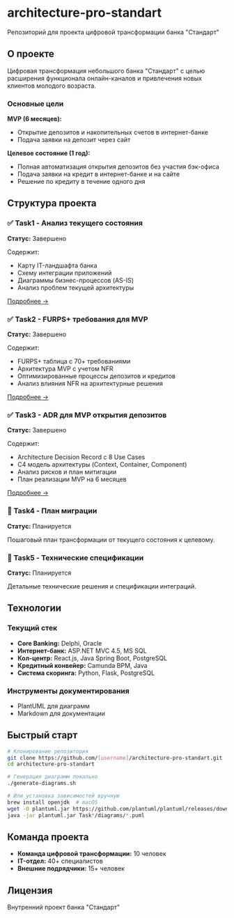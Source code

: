 # architecture-pro-standart

Репозиторий для проекта цифровой трансформации банка "Стандарт"

## О проекте

Цифровая трансформация небольшого банка "Стандарт" с целью расширения функционала онлайн-каналов и привлечения новых клиентов молодого возраста.

### Основные цели

**MVP (6 месяцев):**
- Открытие депозитов и накопительных счетов в интернет-банке
- Подача заявки на депозит через сайт

**Целевое состояние (1 год):**
- Полная автоматизация открытия депозитов без участия бэк-офиса
- Подача заявки на кредит в интернет-банке и на сайте
- Решение по кредиту в течение одного дня

## Структура проекта

### ✅ Task1 - Анализ текущего состояния
**Статус:** Завершено

Содержит:
- Карту IT-ландшафта банка
- Схему интеграции приложений
- Диаграммы бизнес-процессов (AS-IS)
- Анализ проблем текущей архитектуры

[Подробнее →](Task1/README.md)

### ✅ Task2 - FURPS+ требования для MVP
**Статус:** Завершено

Содержит:
- FURPS+ таблица с 70+ требованиями
- Архитектура MVP с учетом NFR
- Оптимизированные процессы депозитов и кредитов
- Анализ влияния NFR на архитектурные решения

[Подробнее →](Task2/README.md)

### ✅ Task3 - ADR для MVP открытия депозитов
**Статус:** Завершено

Содержит:
- Architecture Decision Record с 8 Use Cases
- C4 модель архитектуры (Context, Container, Component)
- Анализ рисков и план митигации
- План реализации MVP на 6 месяцев

[Подробнее →](Task3/README.md)

### 📝 Task4 - План миграции
**Статус:** Планируется

Пошаговый план трансформации от текущего состояния к целевому.

### 📝 Task5 - Технические спецификации
**Статус:** Планируется

Детальные технические решения и спецификации интеграций.

## Технологии

### Текущий стек
- **Core Banking:** Delphi, Oracle
- **Интернет-банк:** ASP.NET MVC 4.5, MS SQL
- **Кол-центр:** React.js, Java Spring Boot, PostgreSQL
- **Кредитный конвейер:** Camunda BPM, Java
- **Система скоринга:** Python, Flask, PostgreSQL

### Инструменты документирования
- PlantUML для диаграмм
- Markdown для документации

## Быстрый старт

```bash
# Клонирование репозитория
git clone https://github.com/[username]/architecture-pro-standart.git
cd architecture-pro-standart

# Генерация диаграмм локально
./generate-diagrams.sh

# Или установка зависимостей вручную
brew install openjdk  # macOS
wget -O plantuml.jar https://github.com/plantuml/plantuml/releases/download/v1.2024.3/plantuml-1.2024.3.jar
java -jar plantuml.jar Task*/diagrams/*.puml
```

## Команда проекта

- **Команда цифровой трансформации:** 10 человек
- **IT-отдел:** 40+ специалистов
- **Внешние подрядчики:** 15+ человек

## Лицензия

Внутренний проект банка "Стандарт"
